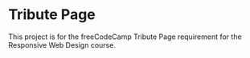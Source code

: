 # Tribute Page

This project is for the freeCodeCamp Tribute Page requirement for the Responsive Web Design course.